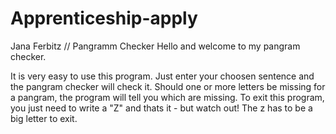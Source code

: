 # Apprenticeship-apply
Jana Ferbitz //  Pangramm Checker
Hello and welcome to my pangram checker.

It is very easy to use this program.
Just enter your choosen sentence and the pangram checker will check it.
Should one or more letters be missing for a pangram, the program will tell you which are missing.
To exit this program, you just need to write a "Z" and thats it - but watch out! The z has to be a big letter to exit.
